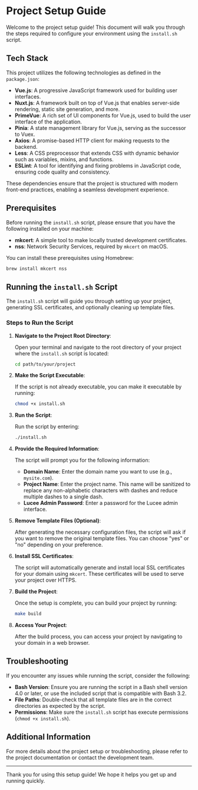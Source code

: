 # Project Setup Guide

Welcome to the project setup guide! This document will walk you through the steps required to configure your environment using the `install.sh` script. 

## Tech Stack

This project utilizes the following technologies as defined in the `package.json`:

- **Vue.js**: A progressive JavaScript framework used for building user interfaces.
- **Nuxt.js**: A framework built on top of Vue.js that enables server-side rendering, static site generation, and more.
- **PrimeVue**: A rich set of UI components for Vue.js, used to build the user interface of the application.
- **Pinia**: A state management library for Vue.js, serving as the successor to Vuex.
- **Axios**: A promise-based HTTP client for making requests to the backend.
- **Less**: A CSS preprocessor that extends CSS with dynamic behavior such as variables, mixins, and functions.
- **ESLint**: A tool for identifying and fixing problems in JavaScript code, ensuring code quality and consistency.

These dependencies ensure that the project is structured with modern front-end practices, enabling a seamless development experience.

## Prerequisites

Before running the `install.sh` script, please ensure that you have the following installed on your machine:

- **mkcert**: A simple tool to make locally trusted development certificates.
- **nss**: Network Security Services, required by `mkcert` on macOS.

You can install these prerequisites using Homebrew:

```bash
brew install mkcert nss
```

## Running the `install.sh` Script

The `install.sh` script will guide you through setting up your project, generating SSL certificates, and optionally cleaning up template files.

### Steps to Run the Script

1. **Navigate to the Project Root Directory**:

   Open your terminal and navigate to the root directory of your project where the `install.sh` script is located:

   ```bash
   cd path/to/your/project
   ```

2. **Make the Script Executable**:

   If the script is not already executable, you can make it executable by running:

   ```bash
   chmod +x install.sh
   ```

3. **Run the Script**:

   Run the script by entering:

   ```bash
   ./install.sh
   ```

4. **Provide the Required Information**:

   The script will prompt you for the following information:
   
   - **Domain Name**: Enter the domain name you want to use (e.g., `mysite.com`).
   - **Project Name**: Enter the project name. This name will be sanitized to replace any non-alphabetic characters with dashes and reduce multiple dashes to a single dash.
   - **Lucee Admin Password**: Enter a password for the Lucee admin interface.

5. **Remove Template Files (Optional)**:

   After generating the necessary configuration files, the script will ask if you want to remove the original template files. You can choose "yes" or "no" depending on your preference.

6. **Install SSL Certificates**:

   The script will automatically generate and install local SSL certificates for your domain using `mkcert`. These certificates will be used to serve your project over HTTPS.

7. **Build the Project**:

   Once the setup is complete, you can build your project by running:

   ```bash
   make build
   ```

8. **Access Your Project**:

   After the build process, you can access your project by navigating to your domain in a web browser.

## Troubleshooting

If you encounter any issues while running the script, consider the following:

- **Bash Version**: Ensure you are running the script in a Bash shell version 4.0 or later, or use the included script that is compatible with Bash 3.2.
- **File Paths**: Double-check that all template files are in the correct directories as expected by the script.
- **Permissions**: Make sure the `install.sh` script has execute permissions (`chmod +x install.sh`).

## Additional Information

For more details about the project setup or troubleshooting, please refer to the project documentation or contact the development team.

---

Thank you for using this setup guide! We hope it helps you get up and running quickly.

